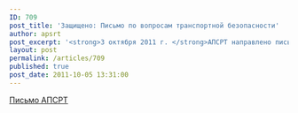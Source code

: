 ```yaml
---
ID: 709
post_title: 'Защищено: Письмо по вопросам транспортной безопасности'
author: apsrt
post_excerpt: '<strong>3 октября 2011 г. </strong>АПСРТ направлено письмо организациям-членам ассоциации по вопросам транспортной безопасности.'
layout: post
permalink: /articles/709
published: true
post_date: 2011-10-05 13:31:00
---
```

[Письмо АПСРТ][1]

 [1]: http://www.apsrt.ru/docs/2-01-237.doc